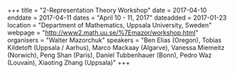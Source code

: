 +++
title = "2-Representation Theory Workshop"
date = 2017-04-10
enddate = 2017-04-11
dates = "April 10 - 11, 2017"
dateadded = 2017-01-23
location = "Department of Mathematics, Uppsala University, Sweden"
webpage = "http://www2.math.uu.se/%7Emazor/workshop.html"
organisers = "Walter Mazorchuk"
speakers = "Ben Elias (Oregon), Tobias Kildetoft (Uppsala / Aarhus), Marco Mackaay (Algarve), Vanessa Miemeitz (Norwich), Peng Shan (Paris), Daniel Tubbenhauer (Bonn), Pedro Waz (Louvain), Xiaoting Zhang (Uppsala)"
+++
